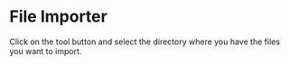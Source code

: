 # File Importer

Click on the tool button and select the directory where you have the files you want to import.
